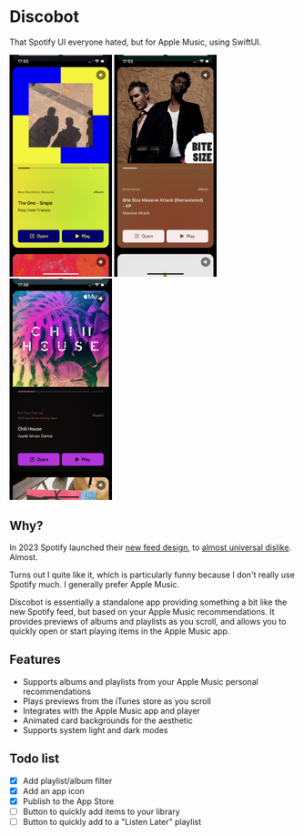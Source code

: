 # Discobot

That Spotify UI everyone hated, but for Apple Music, using SwiftUI.

<p float="left">
  <img src="https://raw.githubusercontent.com/jtc42/Discobot/main/Resources/IMG_2181.jpeg?" width="180" />
  <img src="https://raw.githubusercontent.com/jtc42/Discobot/main/Resources/IMG_2182.jpeg" width="180" /> 
  <img src="https://raw.githubusercontent.com/jtc42/Discobot/main/Resources/IMG_2183.jpeg" width="180" />
</p>

## Why?

In 2023 Spotify launched their [new feed design](https://newsroom.spotify.com/2023-03-08/new-home-page-scroll-clips-previews/), to [almost universal dislike](https://piunikaweb.com/2023/04/14/new-spotify-home-page-ui-on-android-and-ios-faces-backlash/). Almost.

Turns out I quite like it, which is particularly funny because I don't really use Spotify much. I generally prefer Apple Music.

Discobot is essentially a standalone app providing something a bit like the new Spotify feed, but based on your Apple Music recommendations. It provides previews of albums and playlists as you scroll, and allows you to quickly open or start playing items in the Apple Music app.

## Features

* Supports albums and playlists from your Apple Music personal recommendations
* Plays previews from the iTunes store as you scroll
* Integrates with the Apple Music app and player
* Animated card backgrounds for the aesthetic
* Supports system light and dark modes

## Todo list

- [x] Add playlist/album filter 
- [x] Add an app icon
- [x] Publish to the App Store
- [ ] Button to quickly add items to your library
- [ ] Button to quickly add to a "Listen Later" playlist
